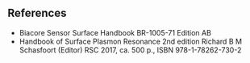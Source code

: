## References

- Biacore Sensor Surface Handbook BR-1005-71 Edition AB
- Handbook of Surface Plasmon Resonance 2nd edition  Richard B M Schasfoort (Editor) RSC 2017, ca. 500 p., ISBN 978-1-78262-730-2
